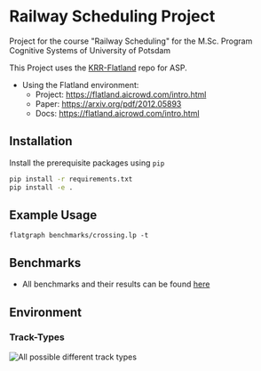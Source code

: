 # Railway Scheduling Project

Project for the course "Railway Scheduling" for the M.Sc. Program Cognitive Systems of University of Potsdam

This Project uses the [KRR-Flatland](https://github.com/krr-up/flatland) repo for ASP.

+ Using the Flatland environment:
  + Project: https://flatland.aicrowd.com/intro.html
  + Paper: https://arxiv.org/pdf/2012.05893
  + Docs: https://flatland.aicrowd.com/intro.html

## Installation

Install the prerequisite packages using `pip`

```bash
pip install -r requirements.txt
pip install -e .
```

## Example Usage

`flatgraph benchmarks/crossing.lp -t`

## Benchmarks

+ All benchmarks and their results can be found [here](./benchmarks)

## Environment

### Track-Types

![All possible different track types](https://imgur.com/Q72tAI8.png)
